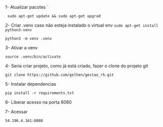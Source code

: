 
1- Atualizar pacotes 
` 

` 
 sudo apt-get update && sudo apt-get upgrad
`

2- Criar .venv
caso não esteja instalado o virtual env `sudo apt-get install python3-venv` 
 
```
python3 -m venv .venv
```

3- Ativar a venv

```
source .venv/bin/activate
```

4- Seria criar projeto, como já está criado,  fazer o clone do projeto git

```git
git clone https://github.com/gelhen/gestao_rh.git
```

5- Instalar dependencias

````
pip install -r requirements.txt
````

6- Liberar acesso na porta 8080 

7- Acessar 

````
54.196.4.161:8080
````